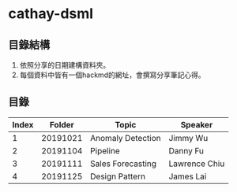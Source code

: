 # cathay-dsml
## 目錄結構
1. 依照分享的日期建構資料夾。
2. 每個資料中皆有一個hackmd的網址，會撰寫分享筆記心得。
## 目錄
| **Index** | **Folder** | **Topic** | **Speaker** |
|-----|------|-----|-----|
|1| 20191021 | Anomaly Detection | Jimmy Wu|
|2| 20191104 | Pipeline | Danny Fu|
|3| 20191111 | Sales Forecasting | Lawrence Chiu|
|4| 20191125 | Design Pattern | James Lai|
